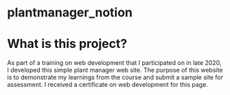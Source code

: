 # plantmanager_notion

# What is this project?

As part of a training on web development that I participated on in late 2020, I developed this simple plant manager web site. The purpose of this website is to demonstrate my learnings from the course and submit a sample site for assessment. I received a certificate on web development for this page.